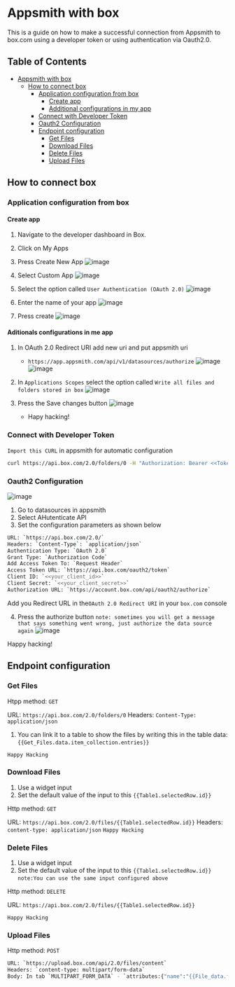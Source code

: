 # Appsmith with box

This is a guide on how to make a successful connection from Appsmith to box.com using a developer token or using authentication via Oauth2.0.

## Table of Contents

- [Appsmith with box](#appsmith-with-box)
  - [How to connect box](#how-to-connect-box)
    - [Application configuration from box](#application-configuration-from-box)
      - [Create app](#create-app)
      - [Additional configurations in my app](#additional-configurations-in-my-app)
    - [Connect with Developer Token](#connect-with-developer-token)
    - [Oauth2 Configuration](#oauth2-configuration)
    - [Endpoint configuration](#endpoint-configuration)
      - [Get Files](#get-files)
      - [Download Files](#download-files)
      - [Delete Files](#delete-files)
      - [Upload Files](#upload-files)

## How to connect box

### Application configuration from box

#### Create app

1. Navigate to the developer dashboard in Box.
2. Click on My Apps
3. Press Create New App
![image](https://user-images.githubusercontent.com/114161539/220941067-0efd514a-404c-4d9b-b469-075671c37f9e.png)

4. Select Custom App
![image](https://user-images.githubusercontent.com/114161539/220941345-9ae7aa93-363a-405f-a87e-3fa122c88164.png)

5. Select the option called `User Authentication (OAuth 2.0)`
![image](https://user-images.githubusercontent.com/114161539/220942759-961be1d9-c97b-4bb8-b1ea-05fd87af1550.png)

6. Enter the name of your app
![image](https://user-images.githubusercontent.com/114161539/220943003-12b69aaa-7212-48b3-879f-4f77c301bd8e.png)

7. Press create
![image](https://user-images.githubusercontent.com/114161539/220943130-a0063b7e-f092-472e-8954-7209c6a1cff7.png)

#### Aditionals configurations in me app
1. In OAuth 2.0 Redirect URI add new uri and put appsmith uri
   - `https://app.appsmith.com/api/v1/datasources/authorize`
![image](https://user-images.githubusercontent.com/114161539/220943549-ddf58129-ae9e-47cc-865b-a67411204dfe.png)
![image](https://user-images.githubusercontent.com/114161539/220944555-d6a4b08e-bd1e-429a-a1ba-809067049d75.png)

2. In `Applications Scopes` select the option called `Write all files and folders stored in box`
![image](https://user-images.githubusercontent.com/114161539/220944688-99db0fef-0928-4a6d-bdd0-7282d6accfb2.png)

3. Press the Save changes button
![image](https://user-images.githubusercontent.com/114161539/220944801-a691d629-7ac4-4e08-a755-ca990a49e6d0.png)


   - Hapy hacking!

### Connect with Developer Token

`Import this CURL` in appsmith for automatic configuration

```bash
curl https://api.box.com/2.0/folders/0 -H "Authorization: Bearer <<Token>>" -H "Content-Type: application/json"
```

### Oauth2 Configuration

![image](https://user-images.githubusercontent.com/114161539/220946100-a72ecb64-881f-4895-8e3f-395b1c50460b.png)



1. Go to datasources in appsmith
2. Select AHutenticate API
3. Set the configuration parameters as shown below
```bash
URL: `https://api.box.com/2.0/`
Headers: `Content-Type`: `application/json`
Authentication Type: `OAuth 2.0`
Grant Type: `Authorization Code`
Add Access Token To: `Request Header`
Access Token URL: `https://api.box.com/oauth2/token`
Client ID: `<<your_client_id>>`
Client Secret: `<<your_client_secret>>`
Authorization URL: `https://account.box.com/api/oauth2/authorize`
```
Add you Redirect URL in the`OAuth 2.0 Redirect URI` in your `box.com` console

4. Press the authorize button
   `note: sometimes you will get a message that says something went wrong, just authorize the data source again`
![image](https://user-images.githubusercontent.com/114161539/220940326-305f0244-3971-42ce-85b8-2655cc6003dd.png)
   

Happy hacking!

## Endpoint configuration

### Get Files

Htpp method: `GET`

URL: `https://api.box.com/2.0/folders/0`
Headers: `Content-Type: application/json`

1. You can link it to a table to show the files by writing this in the table data:
   `{{Get_Files.data.item_collection.entries}}`

`Happy Hacking`

### Download Files

1. Use a widget input
2. Set the default value of the input to this `{{Table1.selectedRow.id}}`

Http method: `GET`

URL: `https://api.box.com/2.0/files/{{Table1.selectedRow.id}}`
Headers: `content-type: application/json`
`Happy Hacking`

### Delete Files

1. Use a widget input
2. Set the default value of the input to this `{{Table1.selectedRow.id}}`
   `note:You can use the same input configured above`

Http method: `DELETE`

URL: `https://api.box.com/2.0/files/{{Table1.selectedRow.id}}`

`Happy Hacking`


### Upload Files

Http method: `POST`
```bash
URL: `https://upload.box.com/api/2.0/files/content`
Headers: `content-type: multipart/form-data`
Body: In tab `MULTIPART_FORM_DATA` - `attributes:{"name":"{{File_data.files[0].name}}", "parent":{"id":"0"}}` - `file: {{File_data.files[0]}}`
```

